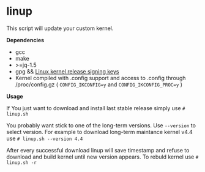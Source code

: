 # linup
This script will update your custom kernel.

**Dependencies**

- gcc 
- make
- \>=jq-1.5
- gpg && [Linux kernel release signing keys](https://www.kernel.org/category/signatures.html)
- Kernel compiled with .config support and access to .config through /proc/config.gz ( `CONFIG_IKCONFIG=y` and `CONFIG_IKCONFIG_PROC=y`  ) 

**Usage**

If You just want to download and install last stable release simply use
`# linup.sh`

You probably want stick to one of the long-term versions.
Use `--version` to select version. For example to download long-term maintance kernel v4.4 use
`# linup.sh --version 4.4`

After every successful download linup will save timestamp and refuse to download and build kernel until new version appears. To rebuld kernel use
`# linup.sh -r`
